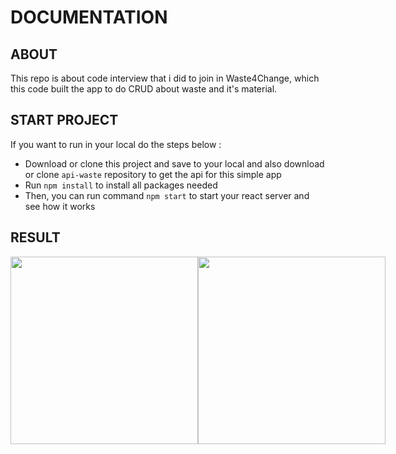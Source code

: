 # DOCUMENTATION


## ABOUT
This repo is about code interview that i did to join in Waste4Change, which this code built the app to do CRUD about waste and it's material.

## START PROJECT

If you want to run in your local do the steps below :

- Download or clone this project and save to your local and also download or clone `api-waste` repository to get the api for this simple app
- Run `npm install` to install all packages needed
- Then, you can run command `npm start` to start your react server and see how it works

## RESULT

<div style="display: flex">
<img width="300" src="https://i.postimg.cc/brGxx4RQ/Screen-Shot-2022-10-26-at-01-28-10.png">
<img width="300" src="https://i.postimg.cc/tJtxNyxn/Screen-Shot-2022-10-26-at-01-29-45.png">
</div>
